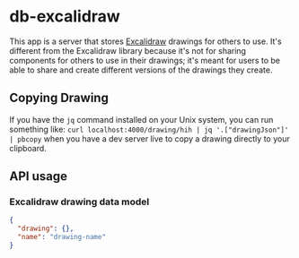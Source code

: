 # db-excalidraw

This app is a server that stores [Excalidraw](https://excalidraw.com/) drawings for others to use. It's different from the Excalidraw library because it's not for sharing components for others to use in their drawings; it's meant for users to be able to share and create different versions of the drawings they create.

## Copying Drawing

If you have the `jq` command installed on your Unix system, you can run something like:
`curl localhost:4000/drawing/hih | jq '.["drawingJson"]' | pbcopy`
when you have a dev server live to copy a drawing directly to your clipboard.

## API usage

### Excalidraw drawing data model

```json
{
  "drawing": {},
  "name": "drawing-name"
}
```
